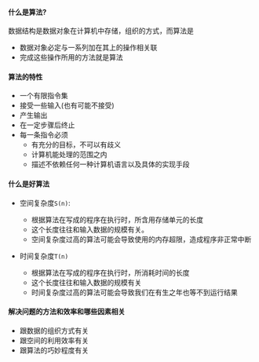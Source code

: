 #### 什么是算法?
数据结构是数据对象在计算机中存储，组织的方式，而算法是
* 数据对象必定与一系列加在其上的操作相关联
* 完成这些操作所用的方法就是算法


#### 算法的特性
* 一个有限指令集
* 接受一些输入(也有可能不接受)
* 产生输出
* 在一定步骤后终止
* 每一条指令必须
	* 有充分的目标，不可以有歧义
	* 计算机能处理的范围之内
	* 描述不依赖任何一种计算机语言以及具体的实现手段

#### 什么是好算法
* 空间复杂度`S(n)`:
	* 根据算法在写成的程序在执行时，所含用存储单元的长度
	* 这个长度往往和输入数据的规模有关。
	* 空间复杂度过高的算法可能会导致使用的内存超限，造成程序非正常中断

* 时间复杂度`T(n)`
	* 根据算法在写成的程序在执行时，所消耗时间的长度
	* 这个长度往往和输入数据的规模有关
	* 时间复杂度过高的算法可能会导致我们在有生之年也等不到运行结果

#### 解决问题的方法和效率和哪些因素相关
* 跟数据的组织方式有关
* 跟空间的利用效率有关
* 跟算法的巧妙程度有关